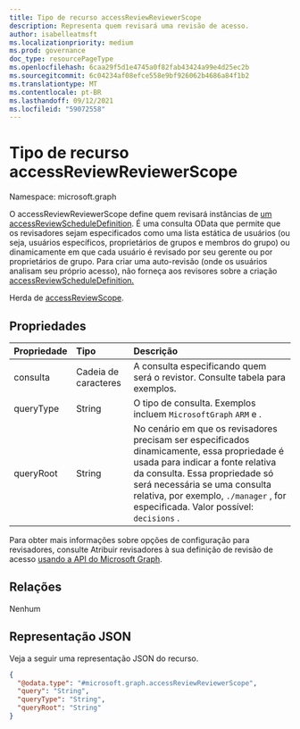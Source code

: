 ```yaml
---
title: Tipo de recurso accessReviewReviewerScope
description: Representa quem revisará uma revisão de acesso.
author: isabelleatmsft
ms.localizationpriority: medium
ms.prod: governance
doc_type: resourcePageType
ms.openlocfilehash: 6caa29f5d1e4745a0f82fab43424a99e4d25ec2b
ms.sourcegitcommit: 6c04234af08efce558e9bf926062b4686a84f1b2
ms.translationtype: MT
ms.contentlocale: pt-BR
ms.lasthandoff: 09/12/2021
ms.locfileid: "59072558"
---
```

# <a name="accessreviewreviewerscope-resource-type"></a>Tipo de recurso accessReviewReviewerScope

Namespace: microsoft.graph

O accessReviewReviewerScope define quem revisará instâncias de [um accessReviewScheduleDefinition](accessreviewscheduledefinition.md). É uma consulta OData que permite que os revisadores sejam especificados como uma lista estática de usuários (ou seja, usuários específicos, proprietários de grupos e membros do grupo) ou dinamicamente em que cada usuário é revisado por seu gerente ou por proprietários de grupo. Para criar uma auto-revisão (onde os usuários analisam seu próprio acesso), não forneça aos revisores sobre a criação [accessReviewScheduleDefinition.](accessreviewscheduledefinition.md)

Herda de [accessReviewScope](../resources/accessreviewscope.md).

## <a name="properties"></a>Propriedades
| Propriedade | Tipo | Descrição |
| :-------------------------| :---------- | :---------- |
| consulta | Cadeia de caracteres | A consulta especificando quem será o revistor. Consulte tabela para exemplos. |
| queryType | String | O tipo de consulta. Exemplos incluem `MicrosoftGraph` `ARM` e . |
| queryRoot | String | No cenário em que os revisadores precisam ser especificados dinamicamente, essa propriedade é usada para indicar a fonte relativa da consulta. Essa propriedade só será necessária se uma consulta relativa, por exemplo, `./manager` , for especificada. Valor possível: `decisions` . |

Para obter mais informações sobre opções de configuração para revisadores, consulte Atribuir revisadores à sua definição de revisão de acesso [usando a API do Microsoft Graph](/graph/accessreviews-reviewers-concept).


## <a name="relationships"></a>Relações
Nenhum

## <a name="json-representation"></a>Representação JSON
Veja a seguir uma representação JSON do recurso.
<!-- {
  "blockType": "resource",
  "@odata.type": "microsoft.graph.accessReviewReviewerScope"
}
-->
``` json
{
  "@odata.type": "#microsoft.graph.accessReviewReviewerScope",
  "query": "String",
  "queryType": "String",
  "queryRoot": "String"
}
```
